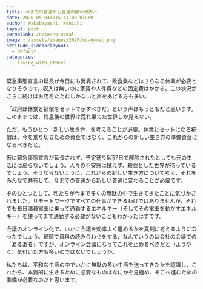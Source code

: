 ```yaml
---
title: 今までの普通から普通の無い世界へ
date: 2020-05-04T015:44:00 UTC+9
author: Wakabayashi, Kenichi
layout: post
permalink: /note/no-nomal
image : /assets/images/2020/no-nomal.png
attitude_sidebarlayout:
  - default
categories:
  - living_with_others
---
```

緊急事態宣言の延長が今日にも発表されて、飲食業などはさらなる休業が必要となりそうです。収入は無いのに家賃や人件費などの固定費はかかる。この状況がさらに続けばお店をたたむしかないと声をあげる方も多い。

「政府は休業と補償をセットで示すべきだ」という声はもっともだと思います。このままでは、終息後の世界は荒れ果てた世界しか見えない。

ただ、もうひとつ「新しい生き方」を考えることが必要。休業とセットになる補償は、今を乗り切るための資金ではなく、これからの新しい生き方の準備資金になるべきだと。

仮に緊急事態宣言が延長されず、予定通り5月7日で解除されたとしても元の生活には戻らないでしょう。人々の不安感は拭えず、殺伐とした世界が待っているでしょう。そうならないように、これからの新しい生き方について考え、それをみんなで共有して、今までの普通から新しい普通に変わることが必要です。

そのひとつとして、私たちが今まで多くの無駄の中で生きてきたことに気づかされました。リモートワークですべての仕事ができるわけではありませんが、それでも毎日満員電車に乗って通勤するエネルギー（そしてその電車を動かすエネルギー）を使ってまで通勤する必要がないこともわかったはずです。

会議のオンライン化で、いかに会議を効率よく進めるかを真剣に考えるようになったでしょう。冒頭で資料の読み合わせをする、なんていうのは会社の会議での「あるある」ですが、オンライン会議になってこれを止めるべきだと（ようやく）気付いた方も多いのではないでしょうか。

私たちは、平和な生活の中でいかに無駄の多い生活を送ってきたかを認識し、これから、本質的に生きるために必要なものはなにかを見極め、そこへ進むための準備が必要なのだと思います。
